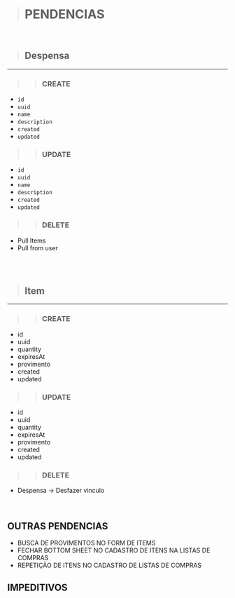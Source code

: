 > # PENDENCIAS
<br>

> ## Despensa
___
>> ### CREATE
- `id`
- `uuid`
- `name`
- `description`
- `created`
- `updated`

>> ### UPDATE
- `id`
- `uuid`
- `name`
- `description`
- `created`
- `updated`

>> ### DELETE
- Pull Items
- Pull from user

<br>
<br>

> ## Item
___
>> ### CREATE
- id
- uuid
- quantity
- expiresAt
- provimento
- created
- updated

>> ### UPDATE
- id
- uuid
- quantity
- expiresAt
- provimento
- created
- updated

>> ### DELETE
- Despensa -> Desfazer vinculo

<br>

## OUTRAS PENDENCIAS
- BUSCA DE PROVIMENTOS NO FORM DE ITEMS
- FECHAR BOTTOM SHEET NO CADASTRO DE ITENS NA LISTAS DE COMPRAS
- REPETIÇÃO DE ITENS NO CADASTRO DE LISTAS DE COMPRAS

## IMPEDITIVOS